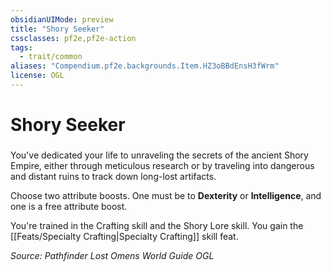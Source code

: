 ```yaml
---
obsidianUIMode: preview
title: "Shory Seeker"
cssclasses: pf2e,pf2e-action
tags:
  - trait/common
aliases: "Compendium.pf2e.backgrounds.Item.HZ3oBBdEnsH3fWrm"
license: OGL
---
```

# Shory Seeker

### 






You've dedicated your life to unraveling the secrets of the ancient Shory Empire, either through meticulous research or by traveling into dangerous and distant ruins to track down long-lost artifacts.

Choose two attribute boosts. One must be to **Dexterity** or **Intelligence**, and one is a free attribute boost.

You're trained in the Crafting skill and the Shory Lore skill. You gain the [[Feats/Specialty Crafting|Specialty Crafting]] skill feat.

*Source: Pathfinder Lost Omens World Guide*
*OGL*
